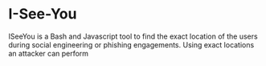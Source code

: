 # I-See-You

ISeeYou is a Bash and Javascript tool to find the exact location of the users during social engineering or phishing engagements. Using exact locations an attacker can perform 
